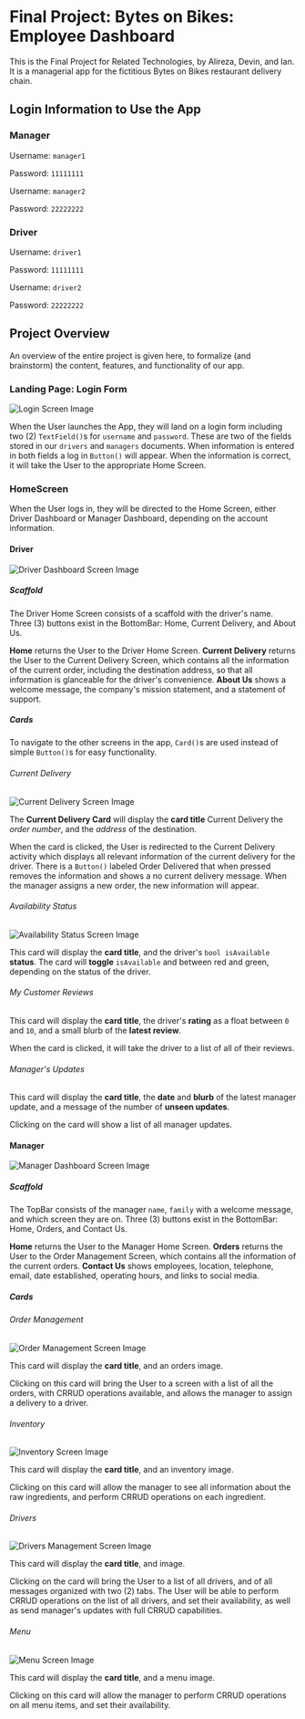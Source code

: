 # Final Project: Bytes on Bikes: Employee Dashboard

This is the Final Project for Related Technologies, by Alireza, Devin, and Ian. It is a managerial app for the fictitious Bytes on Bikes restaurant delivery chain.

## Login Information to Use the App

### Manager
Username: `manager1`

Password: `11111111`

Username: `manager2`

Password: `22222222`

### Driver
Username: `driver1`

Password: `11111111`

Username: `driver2`

Password: `22222222`

## Project Overview

An overview of the entire project is given here, to formalize (and brainstorm) the content, features, and functionality of our app.

### Landing Page: Login Form
![Login Screen Image](https://i.postimg.cc/x8RpMjqM/Screenshot-2023-06-30-at-1-52-13-PM.png)


When the User launches the App, they will land on a login form including two (2) `TextField()`s for `username` and `password`. These are two of the fields stored in our `drivers` and `managers` documents. When information is entered in both fields a log in `Button()` will appear. When the information is correct, it will take the User to the appropriate Home Screen.

### HomeScreen

When the User logs in, they will be directed to the Home Screen, either Driver Dashboard or Manager Dashboard, depending on the account information.

#### Driver
![Driver Dashboard Screen Image](https://i.postimg.cc/tJymsnR9/Screenshot-2023-06-30-at-11-02-17-AM.png)


##### Scaffold

The Driver Home Screen consists of a scaffold with the driver's name. Three (3) buttons exist in the BottomBar: Home, Current Delivery, and About Us.

**Home** returns the User to the Driver Home Screen. **Current Delivery** returns the User to the Current Delivery Screen, which contains all the information of the current order, including the destination address, so that all information is glanceable for the driver's convenience. **About Us** shows a welcome message, the company's mission statement, and a statement of support.

##### Cards

To navigate to the other screens in the app, `Card()`s are used instead of simple `Button()`s for easy functionality.

###### Current Delivery

![Current Delivery Screen Image](https://i.postimg.cc/V6jCkDkH/Screenshot-2023-06-30-at-10-30-03-PM.png)


The **Current Delivery Card** will display the **card title** Current Delivery the *order number*, and the *address* of the destination.

When the card is clicked, the User is redirected to the Current Delivery activity which displays all relevant information of the current delivery for the driver. There is a `Button()` labeled Order Delivered that when pressed removes the information and shows a no current delivery message. When the manager assigns a new order, the new information will appear.

###### Availability Status

![Availability Status Screen Image](https://i.postimg.cc/CKMhq77Q/Screenshot-2023-06-30-at-10-33-48-PM.png)



This card will display the **card title**, and the driver's `bool isAvailable` **status**. The card will **toggle** `isAvailable` and between red and green, depending on the status of the driver.

###### My Customer Reviews

This card will display the **card title**, the driver's **rating** as a float between `0` and `10`, and a small blurb of the **latest review**.

When the card is clicked, it will take the driver to a list of all of their reviews.

###### Manager's Updates

This card will display the **card title**, the **date** and **blurb** of the latest manager update, and a message of the number of **unseen updates**.

Clicking on the card will show a list of all manager updates.

#### Manager

![Manager Dashboard Screen Image](https://i.postimg.cc/8CJY9Vng/Screenshot_2023-06-30_at_11.01.45_AM.png)



##### Scaffold

The TopBar consists of the manager `name`, `family` with a welcome message, and which screen they are on. Three (3) buttons exist in the BottomBar: Home, Orders, and Contact Us.

**Home** returns the User to the Manager Home Screen. **Orders** returns the User to the Order Management Screen, which contains all the information of the current orders. **Contact Us** shows employees, location, telephone, email, date established, operating hours, and links to social media.

##### Cards

###### Order Management

![Order Management Screen Image](https://i.postimg.cc/hGdCM1fS/Screenshot_2023-06-30_at_9.58.33_AM.png)


This card will display the **card title**, and an orders image.

Clicking on this card will bring the User to a screen with a list of all the orders, with CRRUD operations available, and allows the manager to assign a delivery to a driver.

###### Inventory

![Inventory Screen Image](https://i.postimg.cc/kGXvrQXR/Screenshot_2023-06-30_at_9.03.56_AM.png)


This card will display the **card title**, and an inventory image.

Clicking on this card will allow the manager to see all information about the raw ingredients, and perform CRRUD operations on each ingredient.

###### Drivers

![Drivers Management Screen Image](https://i.postimg.cc/x8tgqsFP/Screenshot_2023-06-30_at_9.54.02_AM.png)


This card will display the **card title**, and image.

Clicking on the card will bring the User to a list of all drivers, and of all messages organized with two (2) tabs. The User will be able to perform CRRUD operations on the list of all drivers, and set their availability, as well as send manager's updates with full CRRUD capabilities.

###### Menu

![Menu Screen Image](https://i.postimg.cc/44bSrPwy/Screenshot_2023-06-30_at_11.09.11_AM.png)


This card will display the **card title**, and a menu image.

Clicking on this card will allow the manager to perform CRRUD operations on all menu items, and set their availability.